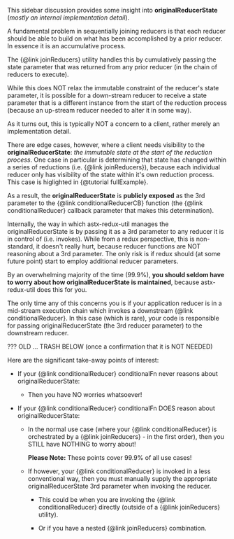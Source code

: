 This sidebar discussion provides some insight into
**originalReducerState** (*mostly an internal implementation detail*).

A fundamental problem in sequentially joining reducers is that each
reducer should be able to build on what has been accomplished by a
prior reducer.  In essence it is an accumulative process.

The {@link joinReducers} utility handles this by cumulatively passing the
state parameter that was returned from any prior reducer (in the chain
of reducers to execute).

While this does NOT relax the immutable constraint of the reducer's
state parameter, it is possible for a down-stream reducer to receive a
state parameter that is a different instance from the start of the
reduction process (because an up-stream reducer needed to alter it in
some way).

As it turns out, this is typically NOT a concern to a client, rather
merely an implementation detail.

There are edge cases, however, where a client needs visibility to the
**originalReducerState**: *the immutable state at the start of the
reduction process*.  One case in particular is determining that state
has changed within a series of reductions (i.e. {@link joinReducers}),
because each individual reducer only has visibility of the state
within it's own reduction process.  This case is higlighted in
{@tutorial fullExample}.

As a result, the **originalReducerState** is **publicly exposed** as
the 3rd parameter to the {@link conditionalReducerCB} function (the
{@link conditionalReducer} callback parameter that makes this
determination).

Internally, the way in which astx-redux-util manages the
originalReducerState is by passing it as a 3rd parameter to any
reducer it is in control of (i.e. invokes).  While from a redux
perspective, this is non-standard, it doesn't really hurt, because
reducer functions are NOT reasoning about a 3rd parameter.  The only
risk is if redux should (at some future point) start to employ
additional reducer parameters.

By an overwhelming majority of the time (99.9%), **you should seldom have
to worry about how originalReducerState is maintained**, because
astx-redux-util does this for you.

The only time any of this concerns you is if your application reducer
is in a mid-stream execution chain which invokes a downstream {@link
conditionalReducer}.  In this case (which is rare), your code is
responsible for passing originalReducerState (the 3rd reducer
parameter) to the downstream reducer.


??? OLD ... TRASH BELOW (once a confirmation that it is NOT NEEDED)

Here are the significant take-away points of interest:

- If your {@link conditionalReducer} conditionalFn never reasons about
  originalReducerState:
  * Then you have NO worries whatsoever!

- If your {@link conditionalReducer} conditionalFn DOES reason about
  originalReducerState:

  * In the normal use case (where your {@link conditionalReducer} is
    orchestrated by a {@link joinReducers} - in the first order), then you
    STILL have NOTHING to worry about!

    **Please Note:** These points cover 99.9% of all use cases!

  * If however, your {@link conditionalReducer} is invoked in a less
    conventional way, then you must manually supply the appropriate
    originalReducerState 3rd parameter when invoking the reducer.

    - This could be when you are invoking the {@link conditionalReducer}
      directly (outside of a {@link joinReducers} utility).

    - Or if you have a nested {@link joinReducers} combination.
